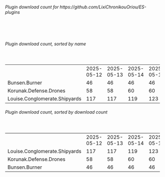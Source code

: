 <h6>Plugin download count for https://github.com/LixiChronikouOriou/ES-plugins</h6><br>
<br>
<h6>Plugin download count, sorted by name</h6><sub><sup><br>
<table>
	<tr>
		<td></td>
		<td>2025-05-12</td>
		<td>2025-05-13</td>
		<td>2025-05-14</td>
		<td>2025-05-15</td>
		<td>2025-05-16</td>
		<td>2025-05-17</td>
		<td>2025-05-18</td>
		<td>today +</td>
	</tr>
	<tr>
		<td>Bunsen.Burner</td>
		<td>46</td>
		<td>46</td>
		<td>46</td>
		<td>46</td>
		<td>46</td>
		<td>46</td>
		<td>46</td>
		<td></td>
	</tr>
	<tr>
		<td>Korunak.Defense.Drones</td>
		<td>58</td>
		<td>58</td>
		<td>60</td>
		<td>60</td>
		<td>64</td>
		<td>64</td>
		<td>66</td>
		<td>+ 2</td>
	</tr>
	<tr>
		<td>Louise.Conglomerate.Shipyards</td>
		<td>117</td>
		<td>117</td>
		<td>119</td>
		<td>123</td>
		<td>125</td>
		<td>125</td>
		<td>125</td>
		<td></td>
	</tr>
</table>
</sub></sup>
<h6>Plugin download count, sorted by download count</h6><sub><sup><br>
<table>
	<tr>
		<td></td>
		<td>2025-05-12</td>
		<td>2025-05-13</td>
		<td>2025-05-14</td>
		<td>2025-05-15</td>
		<td>2025-05-16</td>
		<td>2025-05-17</td>
		<td>2025-05-18</td>
		<td>today +</td>
	</tr>
	<tr>
		<td>Louise.Conglomerate.Shipyards</td>
		<td>117</td>
		<td>117</td>
		<td>119</td>
		<td>123</td>
		<td>125</td>
		<td>125</td>
		<td>125</td>
		<td></td>
	</tr>
	<tr>
		<td>Korunak.Defense.Drones</td>
		<td>58</td>
		<td>58</td>
		<td>60</td>
		<td>60</td>
		<td>64</td>
		<td>64</td>
		<td>66</td>
		<td>+ 2</td>
	</tr>
	<tr>
		<td>Bunsen.Burner</td>
		<td>46</td>
		<td>46</td>
		<td>46</td>
		<td>46</td>
		<td>46</td>
		<td>46</td>
		<td>46</td>
		<td></td>
	</tr>
</table>
</sub></sup>
